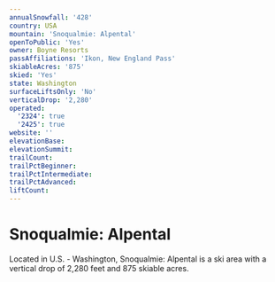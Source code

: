 ```yaml
---
annualSnowfall: '428'
country: USA
mountain: 'Snoqualmie: Alpental'
openToPublic: 'Yes'
owner: Boyne Resorts
passAffiliations: 'Ikon, New England Pass'
skiableAcres: '875'
skied: 'Yes'
state: Washington
surfaceLiftsOnly: 'No'
verticalDrop: '2,280'
operated:
  '2324': true
  '2425': true
website: ''
elevationBase:
elevationSummit:
trailCount:
trailPctBeginner:
trailPctIntermediate:
trailPctAdvanced:
liftCount:
---
```



# Snoqualmie: Alpental

Located in U.S. - Washington, Snoqualmie: Alpental is a ski area with a vertical drop of 2,280 feet and 875 skiable acres.

